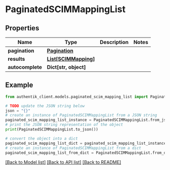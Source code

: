 # PaginatedSCIMMappingList


## Properties

Name | Type | Description | Notes
------------ | ------------- | ------------- | -------------
**pagination** | [**Pagination**](Pagination.md) |  | 
**results** | [**List[SCIMMapping]**](SCIMMapping.md) |  | 
**autocomplete** | **Dict[str, object]** |  | 

## Example

```python
from authentik_client.models.paginated_scim_mapping_list import PaginatedSCIMMappingList

# TODO update the JSON string below
json = "{}"
# create an instance of PaginatedSCIMMappingList from a JSON string
paginated_scim_mapping_list_instance = PaginatedSCIMMappingList.from_json(json)
# print the JSON string representation of the object
print(PaginatedSCIMMappingList.to_json())

# convert the object into a dict
paginated_scim_mapping_list_dict = paginated_scim_mapping_list_instance.to_dict()
# create an instance of PaginatedSCIMMappingList from a dict
paginated_scim_mapping_list_from_dict = PaginatedSCIMMappingList.from_dict(paginated_scim_mapping_list_dict)
```
[[Back to Model list]](../README.md#documentation-for-models) [[Back to API list]](../README.md#documentation-for-api-endpoints) [[Back to README]](../README.md)


